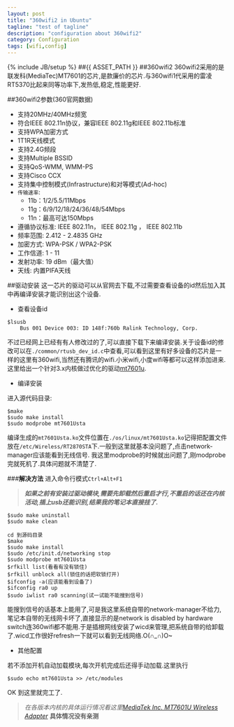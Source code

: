 ```yaml
---
layout: post
title: "360wifi2 in Ubuntu"
tagline: "test of tagline"
description: "configuration about 360wifi2"
category: Configuration
tags: [wifi,config]
---
```

{% include JB/setup %}
##{{ ASSET_PATH }}
##360wifi2
360wifi2采用的是联发科(MediaTec)MT7601的芯片,是款廉价的芯片.与360wifi1代采用的雷凌RT5370比起来同等功率下,发热低,稳定,性能更好.

##360wifi2参数(360官网数据)
* 支持20MHz/40MHz频宽
* 符合IEEE 802.11n协议，兼容IEEE 802.11g和IEEE 802.11b标准
* 支持WPA加密方式
* 1T1R天线模式
* 支持2.4G频段
* 支持Multiple BSSID
* 支持QoS-WMM, WMM-PS
* 支持Cisco CCX
* 支持集中控制模式(Infrastructure)和对等模式(Ad-hoc)
* `传输速率`:
	* 11b：1/2/5.5/11Mbps
	* 11g：6/9/12/18/24/36/48/54Mbps
	* 11n：最高可达150Mbps
* 遵循协议标准:	IEEE 802.11n， IEEE 802.11g ， IEEE 802.11b
* 频率范围:	2.412 - 2.4835 GHz
* 加密方式:	WPA-PSK / WPA2-PSK　
* 工作信道:	1 - 11
* 发射功率:	19 dBm（最大值）
* 天线:	内置PIFA天线

##驱动安装
这一芯片的驱动可以从官网去下载,不过需要查看设备的id然后加入其中再编译安装才能识别出这个设备.

* 查看设备id

```shell
$lsusb
	Bus 001 Device 003: ID 148f:760b Ralink Technology, Corp. 
```
不过已经网上已经有有人修改过的了,可以直接下载下来编译安装.关于设备id的修改可以在`./common/rtusb_dev_id.c`中查看,可以看到这里有好多设备的芯片是一样的这里有360wifi,当然还有腾讯的wifi.小米wifi,小度wifi等都可以这样添加进来.
这里给出一个针对3.x内核做过优化的驱动[mt7601u](https://github.com/porjo/mt7601).

* 编译安装

进入源代码目录:

```shell
$make
$sudo make install
$sudo modprobe mt7601Usta
```
编译生成的`mt7601Usta.ko`文件位置在`./os/linux/mt7601Usta.ko`记得把配置文件放在`/etc/Wireless/RT2870STA`下.一般到这里就基本没问题了,点击network-manager应该能看到无线信号.
我这里modprobe的时候就出问题了,刚modprobe完就死机了.具体问题就不清楚了.


###**解决方法**
进入命令行模式`Ctrl+Alt+F1`

> ***如果之前有安装过驱动模块,需要先卸载然后重启才行,不重启的话还在内核活动,插上usb还能识别,结果我的笔记本直接挂了.***
> >
```
$sudo make uninstall
$sudo make clean
```
> >

```
cd 到源码目录
$make
$sudo make install
$sudo /etc/init.d/networking stop
$sudo modprobe mt7601Usta
$rfkill list(看看有没有锁住)
$rfkill unblock all(锁住的话把软锁打开)
$ifconfig -a(应该能看到设备了)
$ifconfig ra0 up
$sudo iwlist ra0 scanning(试一试能不能搜到信号)
```
能搜到信号的话基本上能用了,可是我这里系统自带的network-manager不给力,笔记本自带的无线网卡坏了,直接显示的是network is disabled by hardware switch连360wifi都不能用.于是插根网线安装了wicd来管理,把系统自带的给卸载了.wicd工作很好refresh一下就可以看到无线网络.O(∩_∩)O~

* 其他配置

若不添加开机自动加载模块,每次开机完成后还得手动加载.这里执行

```
$sudo echo mt7601Usta >> /etc/modules
```
OK 到这里就完工了.

> *在各版本内核的具体运行情况看这里[MediaTek Inc. MT7601U Wireless Adapter](www.spinics.net/lists/linux-wireless/msg126115.html)*
> **具体情况没有亲测**
